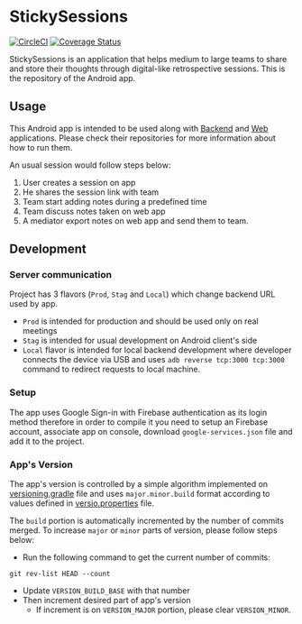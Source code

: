 # StickySessions

[![CircleCI](https://circleci.com/gh/DiscordTime/sticky-sessions-android.svg?style=svg)](https://circleci.com/gh/DiscordTime/sticky-sessions-android)
[![Coverage Status](https://coveralls.io/repos/github/DiscordTime/sticky-sessions-android/badge.svg)](https://coveralls.io/github/DiscordTime/sticky-sessions-android)

StickySessions is an application that helps medium to large teams to share and store their thoughts through digital-like retrospective sessions. This is the repository of the Android app.

## Usage

This Android app is intended to be used along with [Backend][server] and [Web][web] applications. Please check their repositories for more information about how to run them.

An usual session would follow steps below:
1. User creates a session on app
2. He shares the session link with team
3. Team start adding notes during a predefined time
4. Team discuss notes taken on web app
5. A mediator export notes on web app and send them to team.

## Development

### Server communication

Project has 3 flavors (`Prod`, `Stag` and `Local`) which change backend URL used by app.
- `Prod` is intended for production and should be used only on real meetings
- `Stag` is intended for usual development on Android client's side
- `Local` flavor is intended for local backend development where developer
  connects the device via USB and uses `adb reverse tcp:3000 tcp:3000` command to redirect
  requests to local machine.

### Setup

The app uses Google Sign-in with Firebase authentication as its login method therefore in order to compile it you need to setup an Firebase account, associate app on console, download `google-services.json` file and add it to the project.

[server]: https://github.com/DiscordTime/sticky-sessions-server/tree/dev
[web]:https://github.com/DiscordTime/sticky-sessions-web/tree/dev

### App's Version

The app's version is controlled by a simple algorithm implemented on
[versioning.gradle](app/versioning.gradle) file and uses
`major.minor.build` format according to values defined in
[versio.properties](app/version.properties) file.

The `build` portion is automatically incremented by the number of
commits merged. To increase `major` or `minor` parts of version,
please follow steps below:
- Run the following command to get the current number of commits:
```
git rev-list HEAD --count
```
- Update `VERSION_BUILD_BASE` with that number
- Then increment desired part of app's version
  - If increment is on `VERSION_MAJOR` portion, please clear `VERSION_MINOR`.
